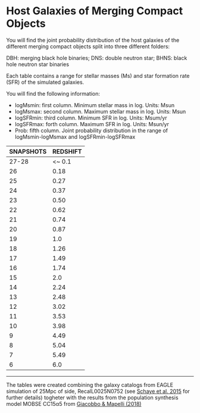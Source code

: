 # **Host Galaxies of Merging Compact Objects**

You will find the joint probability distribution of the host galaxies of the different merging compact objects split into three different folders:

DBH: merging black hole binaries; DNS: double neutron star; BHNS: black hole neutron star binaries

Each table contains a range for stellar masses (Ms) and star formation rate (SFR) of the simulated galaxies.

You will find the following information:

- logMsmin: first column. Minimum stellar mass in log. Units: Msun 
- logMsmax: second column. Maximum stellar mass in log. Units: Msun
- logSFRmin: third column. Minimum SFR in log. Units: Msum/yr 
- logSFRmax: forth column. Maximum SFR in log. Units: Msun/yr 
- Prob: fifth column. Joint probability distribution in the range of logMsmin-logMsmax and logSFRmin-logSFRmax 




| SNAPSHOTS     | REDSHIFT      |
| ------------- | ------------- |
| 27-28         | <~ 0.1        |
| 26            | 0.18          |
| 25            | 0.27          |
| 24            | 0.37          |
| 23            | 0.50          |
| 22            | 0.62          |
| 21            | 0.74          |
| 20            | 0.87          |
| 19            | 1.0           |
| 18            | 1.26          |
| 17            | 1.49          |
| 16            | 1.74          |
| 15            | 2.0           |
| 14            | 2.24          |
| 13            | 2.48          |
| 12            | 3.02          |
| 11            | 3.53          |
| 10            | 3.98          |
| 9             | 4.49          |
| 8             | 5.04          | 
| 7             | 5.49          |
| 6             | 6.0           |




------------------
The tables were created combining the galaxy catalogs from EAGLE simulation of 25Mpc of side, RecalL0025N0752 (see [Schaye et al. 2015](http://adsabs.harvard.edu/abs/2015MNRAS.446..521S) for further details) togheter with the results from the population synthesis model MOBSE CC15α5 from [Giacobbo & Mapelli (2018)](http://adsabs.harvard.edu/abs/2018MNRAS.480.2011G)



